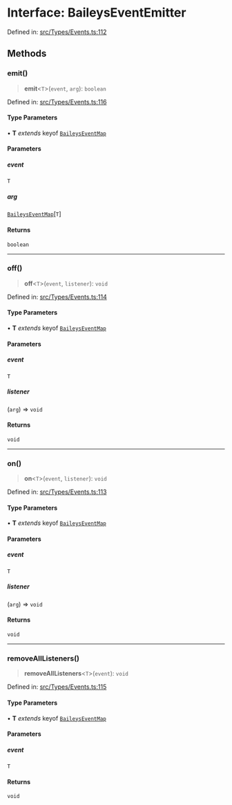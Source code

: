 # Interface: BaileysEventEmitter

Defined in: [src/Types/Events.ts:112](https://github.com/Fokusdotid/bail/blob/dad8cbc7bd41e0c17126095b0fc017b92c3d85cf/src/Types/Events.ts#L112)

## Methods

### emit()

> **emit**\<`T`\>(`event`, `arg`): `boolean`

Defined in: [src/Types/Events.ts:116](https://github.com/Fokusdotid/bail/blob/dad8cbc7bd41e0c17126095b0fc017b92c3d85cf/src/Types/Events.ts#L116)

#### Type Parameters

• **T** *extends* keyof [`BaileysEventMap`](../type-aliases/BaileysEventMap.md)

#### Parameters

##### event

`T`

##### arg

[`BaileysEventMap`](../type-aliases/BaileysEventMap.md)\[`T`\]

#### Returns

`boolean`

***

### off()

> **off**\<`T`\>(`event`, `listener`): `void`

Defined in: [src/Types/Events.ts:114](https://github.com/Fokusdotid/bail/blob/dad8cbc7bd41e0c17126095b0fc017b92c3d85cf/src/Types/Events.ts#L114)

#### Type Parameters

• **T** *extends* keyof [`BaileysEventMap`](../type-aliases/BaileysEventMap.md)

#### Parameters

##### event

`T`

##### listener

(`arg`) => `void`

#### Returns

`void`

***

### on()

> **on**\<`T`\>(`event`, `listener`): `void`

Defined in: [src/Types/Events.ts:113](https://github.com/Fokusdotid/bail/blob/dad8cbc7bd41e0c17126095b0fc017b92c3d85cf/src/Types/Events.ts#L113)

#### Type Parameters

• **T** *extends* keyof [`BaileysEventMap`](../type-aliases/BaileysEventMap.md)

#### Parameters

##### event

`T`

##### listener

(`arg`) => `void`

#### Returns

`void`

***

### removeAllListeners()

> **removeAllListeners**\<`T`\>(`event`): `void`

Defined in: [src/Types/Events.ts:115](https://github.com/Fokusdotid/bail/blob/dad8cbc7bd41e0c17126095b0fc017b92c3d85cf/src/Types/Events.ts#L115)

#### Type Parameters

• **T** *extends* keyof [`BaileysEventMap`](../type-aliases/BaileysEventMap.md)

#### Parameters

##### event

`T`

#### Returns

`void`

